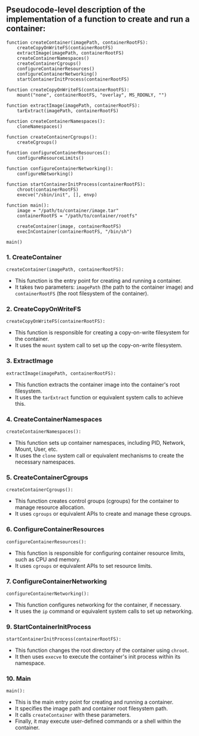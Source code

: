 
## Pseudocode-level description of the implementation of a function to create and run a container:

```
function createContainer(imagePath, containerRootFS):
    createCopyOnWriteFS(containerRootFS)
    extractImage(imagePath, containerRootFS)
    createContainerNamespaces()
    createContainerCgroups()
    configureContainerResources()
    configureContainerNetworking()
    startContainerInitProcess(containerRootFS)

function createCopyOnWriteFS(containerRootFS):
    mount("none", containerRootFS, "overlay", MS_RDONLY, "")

function extractImage(imagePath, containerRootFS):
    tarExtract(imagePath, containerRootFS)

function createContainerNamespaces():
    cloneNamespaces()

function createContainerCgroups():
    createCgroups()

function configureContainerResources():
    configureResourceLimits()

function configureContainerNetworking():
    configureNetworking()

function startContainerInitProcess(containerRootFS):
    chroot(containerRootFS)
    execve("/sbin/init", [], envp)

function main():
    image = "/path/to/container/image.tar"
    containerRootFS = "/path/to/container/rootfs"

    createContainer(image, containerRootFS)
    execInContainer(containerRootFS, "/bin/sh")

main()
```

### 1. CreateContainer
```
createContainer(imagePath, containerRootFS):    
```
* This function is the entry point for creating and running a container.
* It takes two parameters: `imagePath` (the path to the container image) and `containerRootFS` (the root filesystem of the container).

### 2. CreateCopyOnWriteFS
```
createCopyOnWriteFS(containerRootFS):    
```
* This function is responsible for creating a copy-on-write filesystem for the container.
* It uses the `mount` system call to set up the copy-on-write filesystem.

### 3. ExtractImage
```
extractImage(imagePath, containerRootFS):  
```
* This function extracts the container image into the container's root filesystem.
* It uses the `tarExtract` function or equivalent system calls to achieve this.

### 4. CreateContainerNamespaces
```
createContainerNamespaces(): 
```
* This function sets up container namespaces, including PID, Network, Mount, User, etc.
* It uses the `clone` system call or equivalent mechanisms to create the necessary namespaces.

### 5. CreateContainerCgroups
```
createContainerCgroups():
```
* This function creates control groups (cgroups) for the container to manage resource allocation.
* It uses `cgroups` or equivalent APIs to create and manage these cgroups.

### 6. ConfigureContainerResources
```
configureContainerResources():
```
* This function is responsible for configuring container resource limits, such as CPU and memory.
* It uses `cgroups` or equivalent APIs to set resource limits.

### 7. ConfigureContainerNetworking
```
configureContainerNetworking():
```
* This function configures networking for the container, if necessary.
* It uses the `ip` command or equivalent system calls to set up networking.

### 9. StartContainerInitProcess
```
startContainerInitProcess(containerRootFS):
```
* This function changes the root directory of the container using `chroot`.
* It then uses `execve` to execute the container's init process within its namespace.

### 10. Main
```
main():
```
* This is the main entry point for creating and running a container.
* It specifies the image path and container root filesystem path.
* It calls `createContainer` with these parameters.
* Finally, it may execute user-defined commands or a shell within the container.